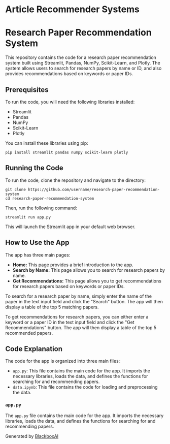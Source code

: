 # Article Recommender Systems 
 # Research Paper Recommendation System

This repository contains the code for a research paper recommendation system built using Streamlit, Pandas, NumPy, Scikit-Learn, and Plotly. The system allows users to search for research papers by name or ID, and also provides recommendations based on keywords or paper IDs.

## Prerequisites

To run the code, you will need the following libraries installed:

* Streamlit
* Pandas
* NumPy
* Scikit-Learn
* Plotly

You can install these libraries using pip:

```
pip install streamlit pandas numpy scikit-learn plotly
```

## Running the Code

To run the code, clone the repository and navigate to the directory:

```
git clone https://github.com/username/research-paper-recommendation-system
cd research-paper-recommendation-system
```

Then, run the following command:

```
streamlit run app.py
```

This will launch the Streamlit app in your default web browser.

## How to Use the App

The app has three main pages:

* **Home:** This page provides a brief introduction to the app.
* **Search by Name:** This page allows you to search for research papers by name.
* **Get Recommendations:** This page allows you to get recommendations for research papers based on keywords or paper IDs.

To search for a research paper by name, simply enter the name of the paper in the text input field and click the "Search" button. The app will then display a table of the top 5 matching papers.

To get recommendations for research papers, you can either enter a keyword or a paper ID in the text input field and click the "Get Recommendations" button. The app will then display a table of the top 5 recommended papers.

## Code Explanation

The code for the app is organized into three main files:

* `app.py`: This file contains the main code for the app. It imports the necessary libraries, loads the data, and defines the functions for searching for and recommending papers.
* `data.ipynb`: This file contains the code for loading and preprocessing the data.


### `app.py`

The `app.py` file contains the main code for the app. It imports the necessary libraries, loads the data, and defines the functions for searching for and recommending papers.



Generated by [BlackboxAI](https://www.blackbox.ai)
